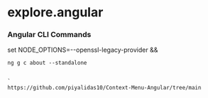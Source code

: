 # explore.angular

### Angular CLI Commands

set NODE_OPTIONS=--openssl-legacy-provider && 

```
ng g c about --standalone


`
https://github.com/piyalidas10/Context-Menu-Angular/tree/main
